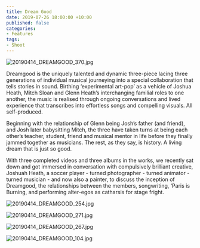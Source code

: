 ```yaml
---
title: Dream Good
date: 2019-07-26 18:00:00 +10:00
published: false
categories:
- Features
tags:
- Shoot
---
```


![20190414_DREAMGOOD_370.jpg](/uploads/20190414_DREAMGOOD_370.jpg)

Dreamgood is the uniquely talented and dynamic three-piece lacing three generations of individual musical journeying into a special collaboration that tells stories in sound. Birthing ‘experimental art-pop’ as a vehicle of Joshua Heath, Mitch Sloan and Glenn Heath’s interchanging familial roles to one another, the music is realised through ongoing conversations and lived experience that transcribes into effortless songs and compelling visuals. All self-produced.

Beginning with the relationship of Glenn being Josh’s father (and friend), and Josh later babysitting Mitch, the three have taken turns at being each other’s teacher, student, friend and musical mentor in life before they finally jammed together as musicians. The rest, as they say, is history. A living dream that is just so good.

With three completed videos and three albums in the works, we recently sat down and got immersed in conversation with compulsively brilliant creative, Joshuah Heath, a soccer player - turned photographer - turned animator - turned musician - and now also a painter, to discuss the inception of Dreamgood, the relationships between the members, songwriting, ‘Paris is Burning, and performing alter-egos as catharsis for stage fright. 

![20190414_DREAMGOOD_254.jpg](/uploads/20190414_DREAMGOOD_254.jpg)

![20190414_DREAMGOOD_271.jpg](/uploads/20190414_DREAMGOOD_271.jpg)

![20190414_DREAMGOOD_267.jpg](/uploads/20190414_DREAMGOOD_267.jpg)

![20190414_DREAMGOOD_104.jpg](/uploads/20190414_DREAMGOOD_104.jpg)